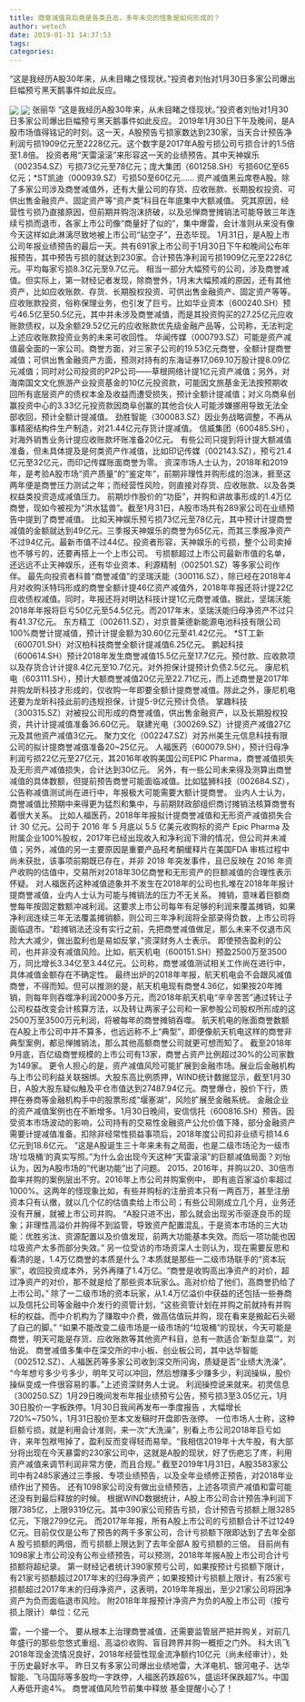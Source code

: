 ```yaml
---
title: 商誉减值背后竟是各类丑态，多年未见的怪象是如何形成的？
author: wetech
date: 2019-01-31 14:37:53
tags: 
categories: 
---
```

“这是我经历A股30年来，从未目睹之怪现状。”投资者刘怡对1月30日多家公司爆出巨幅预亏黑天鹅事件如此反应。
<!-- more -->
<img align="center" border="0" src="https://imgcdn.yicai.com/uppics/images/2019/01/3daf86944ae84d1ca676b3568bea1553.jpg" />
<img align="center" border="0" src="https://imgcdn.yicai.com/uppics/images/2019/01/d5e91d4f7433ea7a6cd4c497d690c10b.jpg" />
张丽华
“这是我经历A股30年来，从未目睹之怪现状。”投资者刘怡对1月30日多家公司爆出巨幅预亏黑天鹅事件如此反应。
2019年1月30日下午及晚间，是A股市场值得铭记的时刻。这一天，A股预告亏损家数达到230家，当天合计预告净利润亏损1909亿元至2228亿元。这个数字是2017年A股亏损公司亏损合计的1.5倍至1.8倍。
投资者用“天雷滚滚”来形容这一天的业绩预告。其中天神娱乐（002354.SZ）亏损73亿元至78亿元；庞大集团（601258.SH）亏损60亿至65亿元；*ST凯迪（000939.SZ）亏损50至60亿元……
资产减值黑云席卷A股。除了多家公司涉及商誉减值外，还有大量公司的存货、应收账款、长期股权投资、可供出售金融资产、固定资产等“资产类”科目在年底集中大额减值。
究其原因，经营性亏损乃直接原因，但前期并购泡沫挤破，以及忌惮商誉摊销法可能导致三年连续亏损而退市，各家上市公司像“商量好了似的”，集中爆雷，会计准则从来没有像今天这样如此淋漓尽致地被上市公司“钻空子”，丑态毕现。
1月31日，是A股上市公司年报业绩预告的最后一天。共有691家上市公司于1月30日下午和晚间公布年报预告，其中预告亏损的就达到230家。合计预告净利润亏损1909亿元至2228亿元。平均每家亏损8.3亿元至9.7亿元。
相当一部分大幅预亏的公司，涉及商誉减值。但实际上，第一财经记者发现，除商誉外，1月末大幅预减的原因，还有其他资产，比如应收账款、存货、长期股权投资、可供出售金融资产、固定资产等等。
应收账款投资，俗称保理业务，也引发了巨亏。比如华业资本（600240.SH）预亏46.5亿至50.5亿元，其中并未涉及商誉减值，而是其投资购买的27.25亿元应收账款债权，以及余额29.52亿元的应收账款优先级金融产品等，公司称，无法判定上述应收账款投资业务的未来可收回性。
华闻传媒（000793.SZ）可能是资产减值最全面的一家公司。商誉方面，对三家子公司的19.53亿元商誉，全额计提商誉减值；可供出售金融资产方面，预测对持有的东海证券17,069.10万股计提8.09亿元减值；同时对公司投资的P2P公司——草根网络计提1亿元资产减值；另外，对海南国文文化旅游产业投资基金的10亿元投资款，可能因文旅基金无法按预期收回所有底层资产的债权本金及收益而遭受损失，预计全额计提减值；对义乌商阜创赢投资中心的3.33亿元投资款因商阜创赢的其他合伙人可能涉嫌挪用导致无法全部收回，预计全额计提减值。
劲胜智能（300083.SZ）因业务战略调整，不再从事精密结构件生产制造，对21.44亿元存货计提减值。
信威集团（600485.SH），对海外销售业务计提应收账款坏账准备20亿元。
有些公司只提到将计提大额减值准备，但未具体提及是何类资产作减值，比如印记传媒（002143.SZ），预亏21.4亿元至32亿元，而印记传媒账面商誉为零。
资深市场人士认为，2018年和2019年，是考验A股市场“资产质量”的“鉴定年”，前期非理性并购形成的泡沫，捱至这两年便是商誉压力测试之年；而经营性风险，则直接对存货、应收账款、以及各类权益类投资造成减值压力。
前期炒作股价的“功臣”，并购和讲故事形成的1.4万亿商誉，现如今被视为“洪水猛兽”。截至1月31日，A股市场共有289家公司在业绩预告中提到了商誉减值。
比如天神娱乐预亏损73亿元至78亿元，其中预计计提商誉减值的金额就达到49亿元。三季报天神娱乐的商誉为65亿元，而其三季报净资产不过94亿元。最新市值不过44亿。投资者形容，天神娱乐的亏损，整个公司卖掉也不够亏的，还要再搭上一个上市公司。
亏损额超过上市公司最新市值的名单，还远远不止天神娱乐，还有华业资本、利源精制（002501.SZ）等多家公司作伴。
最先向投资者科普“商誉减值”的坚瑞沃能（300116.SZ），除已经在2018年4月对收购沃特玛形成的商誉全额计提46亿资产减值外，2018年年报还将计提22亿应收债权减值。同时，年报还将对明达科技计提1亿元商誉减值。据此，坚瑞沃能2018年年报将巨亏50亿元至54.5亿元。而2017年末，坚瑞沃能归母净资产不过只有41.37亿元。
东方精工（002611.SZ），对京普莱德新能源电池科技有限公司100%商誉计提减值，预计计提金额为30.60亿元至41.42亿元。
*ST工新（600701.SH）对汉柏科技商誉全额计提减值6.25亿元。
鹏起科技（600614.SH）预计2018年发生商誉减值15.5亿元至17.7亿元。预付款、应收款项以及存货合计计提8.4亿元至10.7亿元。对外担保计提预计负债2.5亿元。
康尼机电（603111.SH），预计大额商誉减值20亿元至22.71亿元，而上述商誉是2017年并购龙昕科技才形成的，仅收购一年即要全额计提商誉减值。除此之外，康尼机电还要为龙昕科技此前的违规担保，计提5-9亿元预计负债。
掌趣科技（300315.SZ）对被投公司形成的商誉减值，供出售金融资产，以及长期股权投资，共计计提减值准备36.60亿元。
联建光电（300269.SZ）计提资产减值27亿元及其他资产减值3亿元。
聚力文化（002247.SZ）对苏州美生元信息科技有限公司的拟计提商誉减值准备20~25亿元。
人福医药（600079.SH），预计归母净利润亏损22亿元至27亿元，其2016年收购美国公司EPIC Pharma，商誉减值损失及无形资产减值损失，合计达到30亿元。
另外，有一些公司未来得及测算出商誉减值的具体数额，但提前预告商誉可能面临减值。比如猛狮科技（002684.SZ），公告称减值测试尚在进行中，年报极大可能需要大额计提商誉。
业内人士认为，商誉减值比预期中来得更为猛烈和集中，与前期财政部组织商讨摊销法核算商誉有着很大关系。
比如人福医药，2018年年报拟计提商誉减值和无形资产减值损失合计 30 亿元。公司于 2016 年 5 月底以 5.5 亿美元收购标的资产 Epic Pharma 及附属企业100%股权，2017年已经出现收入和净利润下滑的情况，但公司并未减值；另外，减值的另一主要原因是重要产品羟考酮缓释片在美国FDA 审核过程中尚未获批，该事项前期既已存在，并非 2018 年突发事件，且已反映在 2016 年资产收购的估值中，交易所对2018年30亿商誉和无形资产的巨额减值的合理性表示怀疑。
对人福医药这种减值迹象并不发生在2018年的公司也扎堆在2018年年报计提商誉减值，业内人士认为可能与摊销法的压力不无关系。
摊销，意味着巨额商誉每年按固定数额冲减利润。这要求上市公司每年有足够的利润来覆盖摊销，如果净利润连续三年无法覆盖摊销额，则公司三年净利润将全部录得负数，上市公司将面临退市。“趁摊销法还没有实行之前，先把商誉减值做足，那么未来不仅退市风险大大减少，做出盈利也是易如反掌，”资深财务人士表示。
即使预告盈利的公司，也并非没有减值风险。比如，航天机电（600151.SH）预盈2500万至3500万，同比增长3.34亿至3.44亿元。公司称，商誉减值测试相关工作尚在进行中，具体减值金额存在不确定性。
最终出炉的2018年年报，航天机电会不会跟风减值商誉，不得而知。但可以推测的是，航天机电现有商誉4.36亿，如果按20年摊销，则每年则吞噬净利润2000多万元，而2018年航天机电“辛辛苦苦”通过转让子公司权益改变会计核算方法，以及转让两家子公司和一家参股公司股权所形成的这2500万至3500万元利润，将被每年的商誉摊销吞噬。
航天机电的账面商誉数额在A股上市公司中并不算多，也远远称不上“典型”，即便像航天机电这样的商誉非典型案例，都忌惮摊销法，那么其他高额商誉公司就更可想而知了。
截至2018年9月底，百亿级商誉规模的上市公司有13家，商誉占资产比例超过30%的公司家数为149家。
更令人担心的是，资产减值风险可能扩展到金融市场。展业后金融机构与上市公司利益关联捆绑。大股东高比例质押，WIND统计数据显示，截至1月30日，A股大股东疑似触及平仓市值达到27487.94亿元。商誉爆仓，股价下行，质押在券商等金融机构手中的股票形成“堰塞湖”，风险扩展至金融系统。
金融企业的资产减值案例也在不断增多。1月30日晚间，安信信托（600816.SH）预告。因受资本市场波动的影响，公司持有的交易性金融资产公允价值下降，部分金融资产需要计提减值准备。扣除非经常性损益事项后，2018年度公司扣非业绩亏损14.6亿元到18.6亿元。
“这是A股诞生三十年来未有之局面，也是二级市场沦为一级市场‘垃圾桶’的真实写照。”为什么会出现今天这种“天雷滚滚”的巨额减值局面？刘怡认为，因为A股市场的“代谢功能”出了问题。
2015、2016年，并购以20、30倍市盈率并购的案例层出不穷。2016年上市公司并购案例中， 即有逾百家溢价率超过1000%。这两年的怪现象比如，有些并购标的注册资本只有一两百万，甚至注册资本只有认缴，就以几个亿的估值卖给上市公司；有些公司刚成立几个月，业务还没有开展，就被上市公司并购。
“A股只进不出，那么就会出现劣币驱逐良币的现象；非理性高溢价并购得不到监管，导致资产配置混乱，于是资本市场的三大功能：优胜劣汰、资源配置以及价值发现，前两大功能基本失效。而后一项功能也因垃圾资产太多而部分失效。”
另一位受访的市场资深人士则认为，现在需要反思和看清的是，1.4万亿商誉的本质是什么？本质就是那些一二级市场联手的“资本玩家”，收回投资成本外，另外再赚了1.4万亿。“商誉是收购高出净资产的对价，超过净资产的对价，那不就是给了那些资本玩家么。高对价给了他们，高商誉扔给了上市公司。”
除了一二级市场的资本玩家，从1.4万亿溢价中获益的还包括一些券商以及信托公司等金融中介发行的资管计划，“这些资管计划在并购之前就持有并购标的权益。而中介机构为了赚取中介费，做高估值玩并购，现在看来是搬起石头砸了自己的脚。”
“如果不能改变二级市场是一级市场的“垃圾桶”的现状，今天可能是商誉，明天可能是存货、应收账款等其他资产科目，总有一款适合‘新型韭菜’”，刘怡说。
商誉减值多集中在深交所的中小板、创业板公司，其中达华智能（002512.SZ）、人福医药等多家公司收到深交所问询，质疑是否“业绩大洗澡”。
“今年想亏多少亏多少，明年又可以冲回，然后想赚多少赚多少，利润操纵，股价操纵变成一件很容易的事。”上述资深财务人士说。
利润操控说来就来。初灵信息（300250.SZ）1月29日晚间发布年报业绩预亏公告，预亏损3至3.05亿元，1月30日股价一字板跌停。1月30日我间再发布一季度报告 ，大幅增长720%~750%，1月31日股价至本文发稿时开盘即告涨停。
一位市场人士称，这种巨额亏损，就是利用会计准则，来一次“大洗澡”，别看上市公司2018年巨亏如许，来年包袱甩掉了，盈利反而变得轻而易举。“我相信2019年十大牛股，有大部分将出现在今天暴雷的230家公司中，这就是A股的现状，好了伤疤忘了庝，利用资产减值来调节利润非常方便，而且合规。”
截至2019年1月31日，A股3583家公司中有2485家通过三季报、专项业绩预告，以及全年业绩修正预告，对2018年业绩作出了预告。
还有1098家公司没有做出业绩预告，上述各项资产减值和雷可能还没有到最后释放的时候。
根据WIND数据统计，A股上市公司合计预告净利润下限7385亿，上限9319亿元。其中390家公司预告亏损，合计预告亏损额上限3285亿元，下限2799亿元。
而2017年年报，所有A股上市公司的亏损额合计不过1249亿元。目前仅仅是公布了预告的两千多家公司，合计亏损额下限即达到了去年全部A 股亏损额的两倍，而亏损额上限达到了去年全部A 股亏损额的三倍。
目前尚有1098家上市公司没有公布业绩预告，可以预测，2018年年报A股上市公司合计亏损额将超纪录。
第一财经记者统计390家预亏公司，如果按预计亏损额下限计，有21家亏损额超过2017年末的归母净资产；如果按预计亏损额上限计，有25家亏损额超过2017年末的归母净资产，这表明，2019年年报出，至少21家公司将因净资产为负而面临退市风险。
附2018年年报预计净资产为负的A股上市公司（按亏损上限计）单位：亿元
 
 
雷，一个接一个。
要从根本上治理商誉减值，还需要监管层严把并购关，对前几年盛行的那些忽悠式重组、高溢价收购、盲目跨界并购一概拒之门外。
科大讯飞2018年现金流情况良好，2018年经营性现金流净额约10亿元（尚未经审计），处于历史最好水平。
昨日又有多家公司爆出业绩地雷，大洋电机、银河电子、达华智能、飞马国际等多股均一字跌停，人福医药跌超6%，盛运环保跌超7%。中国人寿低开逾4%。
商誉减值风险节前集中释放 基金提醒小心了！
